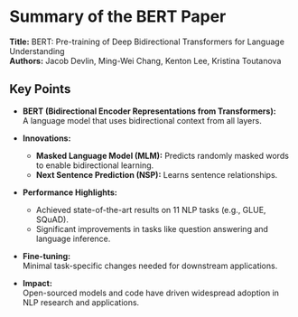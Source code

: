 # Summary of the BERT Paper

**Title:** BERT: Pre-training of Deep Bidirectional Transformers for Language Understanding  
**Authors:** Jacob Devlin, Ming-Wei Chang, Kenton Lee, Kristina Toutanova  

## Key Points
- **BERT (Bidirectional Encoder Representations from Transformers):**  
  A language model that uses bidirectional context from all layers.

- **Innovations:**  
  - **Masked Language Model (MLM):** Predicts randomly masked words to enable bidirectional learning.  
  - **Next Sentence Prediction (NSP):** Learns sentence relationships.

- **Performance Highlights:**  
  - Achieved state-of-the-art results on 11 NLP tasks (e.g., GLUE, SQuAD).  
  - Significant improvements in tasks like question answering and language inference.

- **Fine-tuning:**  
  Minimal task-specific changes needed for downstream applications.

- **Impact:**  
  Open-sourced models and code have driven widespread adoption in NLP research and applications.

